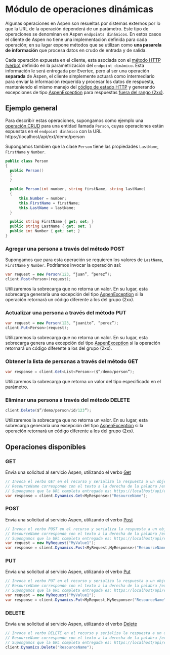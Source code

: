 # Módulo de operaciones dinámicas

Algunas operaciones en Aspen son resueltas por sistemas externos por lo que la URL de la operación dependerá de un parámetro. Este tipo de operaciones se denominan en Aspen `endpoints dinámicos`. En estos casos el cliente de Aspen no tiene una implementación definida para cada operación; en su lugar expone métodos que se utilizan como __una pasarela de información__ que procesa datos en crudo de entrada y de salida.

Cada operación expuesta en el cliente, esta asociada con el [método HTTP (verbo)](https://en.wikipedia.org/wiki/Hypertext_Transfer_Protocol#Request_methods) definido en la parametrización del `endpoint dinámico`. Esta información le será entregada por Evertec, pero al ser una operación __separada__ de Aspen, el cliente simplemente actuará como
intermediario para enviar la información requerida y procesar los datos de respuesta, manteniendo el mismo manejo del [código de estado HTTP](https://en.wikipedia.org/wiki/List_of_HTTP_status_codes) y generando excepciones de tipo [AspenException](AspenException.md) para respuestas [fuera del rango (2xx)](https://en.wikipedia.org/wiki/List_of_HTTP_status_codes).

## Ejemplo general

Para describir estas operaciones, supongamos como ejemplo una [operación CRUD](https://en.wikipedia.org/wiki/Create,_read,_update_and_delete) para una entidad llamada `Person`, cuyas operaciones están expuestas en el `endpoint dinámico` con la URL https://localhost/api/ext/demo/person

Supongamos tambien que la clase `Person` tiene las propiedades `LastName`, `FirstName` y `Number`.

```c#
public class Person
{
  public Person()
  {
  }

  public Person(int number, string firstName, string lastName)
  {
      this.Number = number;
      this.FirstName = firstName;
      this.LastName = lastName;
  }

  public string FirstName { get; set; }
  public string LastName { get; set; }
  public int Number { get; set; }
}
```

### Agregar una persona a través del método POST

Supongamos que para esta operación se requieren los valores de `LastName`, `FirstName` y `Number`. Podríamos invocar la operación así:

```c#
var request = new Person(123, “juan”, “perez”);
client.Post<Person>(request);
```

Utilizaremos la sobrecarga que no retorna un valor. En su lugar, esta sobrecarga generaría una excepción del tipo [AspenException](AspenException.md) si la operación retornará un código diferente a los del grupo (2xx).

### Actualizar una persona a través del método PUT

```c#
var request = new Person(123, “juanito”, “perez”);
client.Put<Person>(request);
``````

Utilizaremos la sobrecarga que no retorna un valor. En su lugar, esta sobrecarga genera una excepción del tipo [AspenException](AspenException.md) si la operación retornará un código diferente a los del grupo (2xx).

### Obtener la lista de personas a través del método GET

```c#
var response = client.Get<List<Person>>($”/demo/person”);
```

Utilizaremos la sobrecarga que retorna un valor del tipo especificado en el parámetro.

### Eliminar una persona a través del método DELETE

```c#
client.Delete($”/demo/person/id/123”);
```

Utilizaremos la sobrecarga que no retorna un valor. En su lugar, esta sobrecarga generaría una excepción del tipo [AspenException](AspenException.md) si la operación retornará un código diferente a los del grupo (2xx).

## Operaciones disponibles

### GET

Envia una solicitud al servicio Aspen, utilizando el verbo [Get](https://en.wikipedia.org/wiki/Hypertext_Transfer_Protocol#Request_methods)

```c#
// Invoca el verbo GET en el recurso y serializa la respuesta a un objeto de tipo MyResponse.
// ResourceName corresponde con el texto a la derecha de la palabra /ext/ en la URL de la documentación que Evertec le entregó.
// Supongamos que la URL completa entregada es: https://localhost/api/ext/demo/calc, para este ejemplo, ResourceName sería "demo/calc"
var response = client.Dynamics.Get<MyResponse>("ResourceName");
```

### POST

Envia una solicitud al servicio Aspen, utilizando el verbo [Post](https://en.wikipedia.org/wiki/Hypertext_Transfer_Protocol#Request_methods)

```c#
// Invoca el verbo POST en el recurso y serializa la respuesta a un objeto de tipo MyResponse.
// ResourceName corresponde con el texto a la derecha de la palabra /ext/ en la URL de la documentación que Evertec le entregó.
// Supongamos que la URL completa entregada es: https://localhost/api/ext/demo/calc, para este ejemplo, ResourceName sería "demo/calc"
var request = new MyRequest("MyValue1");
var response = client.Dynamics.Post<MyRequest,MyResponse>("ResourceName", request);
```

### PUT

Envia una solicitud al servicio Aspen, utilizando el verbo [Put](https://en.wikipedia.org/wiki/Hypertext_Transfer_Protocol#Request_methods)

```c#
// Invoca el verbo PUT en el recurso y serializa la respuesta a un objeto de tipo MyResponse.
// ResourceName corresponde con el texto a la derecha de la palabra /ext/ en la URL de la documentación que Evertec le entregó.
// Supongamos que la URL completa entregada es: https://localhost/api/ext/demo/calc, para este ejemplo, ResourceName sería "demo/calc"
var request = new MyRequest("MyValue1");
var response = client.Dynamics.Put<MyRequest,MyResponse>("ResourceName", request);
```

### DELETE

Envia una solicitud al servicio Aspen, utilizando el verbo [Delete](https://en.wikipedia.org/wiki/Hypertext_Transfer_Protocol#Request_methods)

```c#
// Invoca el verbo DELETE en el recurso y serializa la respuesta a un objeto de tipo MyResponse.
// ResourceName corresponde con el texto a la derecha de la palabra /ext/ en la URL de la documentación que Evertec le entregó.
// Supongamos que la URL completa entregada es: https://localhost/api/ext/demo/calc, para este ejemplo, ResourceName sería "demo/calc"
client.Dynamics.Delete("ResourceName");
```
